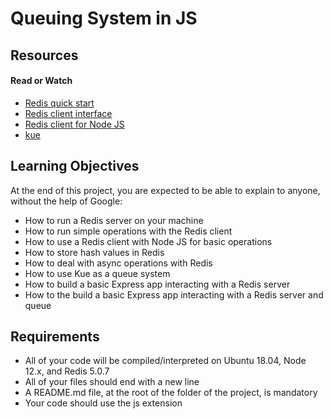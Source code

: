 # Queuing System in JS


## Resources

#### Read or Watch
- [Redis quick start](https://redis.io/topics/quickstart)
- [Redis client interface](https://redis.io/topics/rediscli)
- [Redis client for Node JS](https://github.com/NodeRedis/node-redis)
- [kue](https://github.com/Automattic/kue)


## Learning Objectives

At the end of this project, you are expected to be able to explain to anyone, without the help of Google:

- How to run a Redis server on your machine
- How to run simple operations with the Redis client
- How to use a Redis client with Node JS for basic operations
- How to store hash values in Redis
- How to deal with async operations with Redis
- How to use Kue as a queue system
- How to build a basic Express app interacting with a Redis server
- How to the build a basic Express app interacting with a Redis server and queue


## Requirements

- All of your code will be compiled/interpreted on Ubuntu 18.04, Node 12.x, and Redis 5.0.7
- All of your files should end with a new line
- A README.md file, at the root of the folder of the project, is mandatory
- Your code should use the js extension

